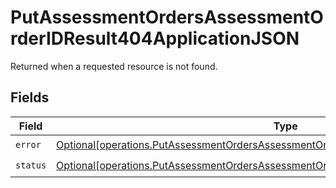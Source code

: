 # PutAssessmentOrdersAssessmentOrderIDResult404ApplicationJSON

Returned when a requested resource is not found.


## Fields

| Field                                                                                                                                                                                        | Type                                                                                                                                                                                         | Required                                                                                                                                                                                     | Description                                                                                                                                                                                  |
| -------------------------------------------------------------------------------------------------------------------------------------------------------------------------------------------- | -------------------------------------------------------------------------------------------------------------------------------------------------------------------------------------------- | -------------------------------------------------------------------------------------------------------------------------------------------------------------------------------------------- | -------------------------------------------------------------------------------------------------------------------------------------------------------------------------------------------- |
| `error`                                                                                                                                                                                      | [Optional[operations.PutAssessmentOrdersAssessmentOrderIDResult404ApplicationJSONError]](undefined/models/operations/putassessmentordersassessmentorderidresult404applicationjsonerror.md)   | :heavy_check_mark:                                                                                                                                                                           | N/A                                                                                                                                                                                          |
| `status`                                                                                                                                                                                     | [Optional[operations.PutAssessmentOrdersAssessmentOrderIDResult404ApplicationJSONStatus]](undefined/models/operations/putassessmentordersassessmentorderidresult404applicationjsonstatus.md) | :heavy_check_mark:                                                                                                                                                                           | N/A                                                                                                                                                                                          |
